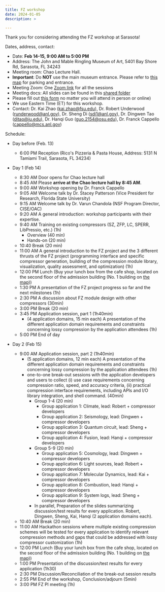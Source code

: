 ```yaml
---
title: FZ workshop
date: 2024-01-05
description: >

---
```


Thank you for considering attending the FZ workshop at Sarasota!


[//]: # (All slides for talks in the meeting can be found in this [shared folder]&#40;https://drive.google.com/drive/folders/1RyUrq8XNB2ZcXgecr63kk5hzK76WU7vp?usp=drive_link&#41;.)

Dates, address, contact:
+ Date: **Feb 14-15, 9:00 AM to 5:00 PM**
+ Address: The John and Mable Ringling Museum of Art, 5401 Bay Shore Rd, Sarasota, FL 34243
+ Meeting room: Chao Lecture Hall.
+ **Important**: Do **NOT** use the main museum entrance. Please refer to [this map](../Feb24FLMap.pdf) for parking and entrance. 
+ Meeting Zoom: One [Zoom link](https://fsu.zoom.us/j/97848288394?pwd=RmZodEdmL0NIOEJPVy9NZHJwLzRLdz09) for all the sessions
+ Meeting docs: All slides can be found in this [shared folder](https://drive.google.com/drive/folders/1zKNJn9_9QLGb5Ecm-Wm5Yc5pgfOdFMYK?usp=sharing)
+ Please fill out [this form](https://docs.google.com/forms/d/e/1FAIpQLSe6KjCFu9bsyHC3VFM3DQWAk-S35yUFw4ks-MuMobzvbHpRxQ/viewform) no matter you will attend in person or online)
+ We use Eastern Time (ET) for this workshop.
+ Contact: Dr. Kai Zhao (kai.zhao@fsu.edu), Dr. Robert Underwood (runderwood@anl.gov), Dr. Sheng Di (sdi1@anl.gov), Dr. Dingwen Tao (ditao@iu.edu), Dr. Hanqi Guo (guo.2154@osu.edu), Dr. Franck Cappello (cappello@mcs.anl.gov)

Schedule:

+ Day before (Feb. 13)
  + 6:00 PM Reception (Rico's Pizzeria & Pasta House, Address: 5131 N Tamiami Trail, Sarasota, FL 34234)
+ Day 1 (Feb 14)
  + 8:30 AM Door opens for Chao lecture hall
  + 8:45 AM Please **arrive at the Chao lecture hall by 8:45 AM**.
  + 9:00 AM Workshop opening by Dr. Franck Cappello
  + 9:05 AM Welcome talk by Dr. Stacey Patterson (Vice President for Research, Florida State University)
  + 9:15 AM Welcome talk by Dr. Varun Chandola (NSF Program Director, CISE/OAC)
  + 9:20 AM A general introduction: workshop participants with their expertise.
  + 9:40 AM Training on existing compressors (SZ, ZFP, LC, SPERR, LibPressio, etc.) (1h)
    + Overview (40 min)
    + Hands-on (20 min)
  + 10:40 Break (20 min)
  + 11:00 AM A general introduction to the FZ project and the 3 different thrusts of the FZ project (programming interface and specific compressor generation, building of the compression module library, visualization, quality assessment, and optimization) (1h)
  + 12:00 PM Lunch (Buy your lunch box from the cafe shop, located on the second floor of the admission building (No. 1 building on [the map](../Feb24FLMap.pdf)))
  + 1:30 PM A presentation of the FZ project progress so far and the next milestones (1h)
  + 2:30 PM A discussion about FZ module design with other compressors (30min)
  + 3:00 PM Break (20 min)
  + 3:45 PM Application session, part 1 (1h40min)
    + (4 application domains, 15 min each) A presentation of the different application domain requirements and constraints concerning lossy compression by the application attendees (1h)
  + 5:00 PM End of day
  
+ Day 2 (Feb 15)
  + 9:00 AM Application session, part 2  (1h40min)
    + (5 application domains, 12 min each) A presentation of the different application domain requirements and constraints concerning lossy compression by the application attendees (1h)
    + one-to-one break-out sessions with the application developers and users to collect (i) use case requirements concerning compression ratio, speed, and accuracy criteria, (ii) practical compression interface requirements, including APIs and I/O library integration, and shell command. (40min)
      + Group 1-4 (20 min)
        + Group application 1: Climate, lead: Robert + compressor developers
        + Group application 2: Seismology, lead: Dingwen + compressor developers
        + Group application 3: Quantum circuit, lead: Sheng + compressor developers
        + Group application 4: Fusion, lead: Hanqi + compressor developers
      + Group 5-9 (20 min) 
        + Group application 5: Cosmology, lead: Dingwen + compressor developers
        + Group application 6: Light sources, lead: Robert + compressor developers
        + Group application 7: Molecular Dynamics,  lead: Kai + compressor developers
        + Group application 8: Combustion,  lead: Hanqi + compressor developers
        + Group application 9: System logs, lead: Sheng + compressor developers
      + In parallel, Preparation of the slides summarizing discussion/test results for every application. Robert, Dingwen, Sheng, Kai, Hanqi (2 application domains each).
  + 10:40 AM Break (20 min)
  + 11:00 AM Hackathon sessions where multiple existing compression schemes will be tested for every application to identify relevant compression methods and gaps that could be addressed with lossy compressor customization (1h)
  + 12:00 PM Lunch (Buy your lunch box from the cafe shop, located on the second floor of the admission building (No. 1 building on [the map](../Feb24FLMap.pdf)))
  + 1:00 PM Presentation of the discussion/test results for every application (1h30)
  + 2:30 PM Discussion/Reconciliation of the break-out session results
  + 2:55 PM End of the workshop, Conclusion/adjourn (5min)
  + 3:00 PM FZ PI meeting (1h)

